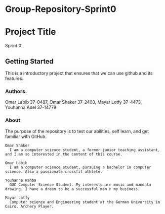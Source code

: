 # Group-Repository-Sprint0




# Project Title

Sprint 0

## Getting Started

This is a introductory project that ensures that we can use github and its features.

### Authors.

Omar Labib 37-0487, Omar Shaker 37-2403, Mayar Lotfy 37-4473, Youhanna Adel 37-14779

### About

The purpose of the repository is to test our abilities, self learn, and get familiar with GitHub.

```
Omar Shaker
  I am a computer science student, a former junior teaching assistant, and I am so interested in the content of this course.
```

```
Omar Labib
  I am a computer science student, pursuing a bachelor in computer science. Also a passionate crossfit athlete. 
```

```
Youhanna Wahba
  GUC Computer Science Student. My interests are music and mandala drawing. I have a dream to be a successful man n my business.
```

```
Mayar Lotfy
  Computer science and Engineering student at the German University in Cairo. Archery Player.
```





